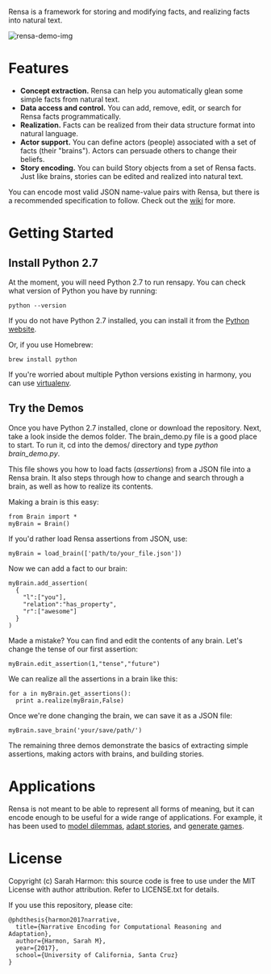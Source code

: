 Rensa is a framework for storing and modifying facts, and realizing facts into natural text.

![rensa-demo-img](http://neurogirl.com/rensa/rensa-demo.gif "")

Features
================
- **Concept extraction.** Rensa can help you automatically glean some simple facts from natural text.
- **Data access and control.** You can add, remove, edit, or search for Rensa facts programmatically.
- **Realization.** Facts can be realized from their data structure format into natural language.
- **Actor support.** You can define actors (people) associated with a set of facts (their "brains").  Actors can persuade others to change their beliefs.
- **Story encoding.** You can build Story objects from a set of Rensa facts.  Just like brains, stories can be edited and realized into natural text.

You can encode most valid JSON name-value pairs with Rensa, but there is a recommended specification to follow.  Check out the [wiki](https://github.com/RensaProject/rensapy/wiki) for more.

Getting Started
================
Install Python 2.7
--------------------
At the moment, you will need Python 2.7 to run rensapy.  You can check what version of Python you have by running:

```
python --version
```

If you do not have Python 2.7 installed, you can install it from the
[Python website](https://www.python.org/downloads/).

Or, if you use Homebrew:

```
brew install python
```

If you're worried about multiple Python versions existing in harmony, you can use [virtualenv](http://docs.python-guide.org/en/latest/dev/virtualenvs/).


Try the Demos
--------------------
Once you have Python 2.7 installed, clone or download the repository.  Next, take a look inside the demos folder.  The brain_demo.py file is a good place to start.  To run it, cd into the demos/ directory and type *python brain_demo.py*.

This file shows you how to load facts (*assertions*) from a JSON file into a Rensa brain.  It also steps through how to change and search through a brain, as well as how to realize its contents.

Making a brain is this easy:

```
from Brain import *
myBrain = Brain()
```

If you'd rather load Rensa assertions from JSON, use:

```
myBrain = load_brain(['path/to/your_file.json'])
```

Now we can add a fact to our brain:

```
myBrain.add_assertion(
  {
    "l":["you"],
    "relation":"has_property",
    "r":["awesome"]
  }
)
```    

Made a mistake?  You can find and edit the contents of any brain.  Let's change the tense of our first assertion:
```
myBrain.edit_assertion(1,"tense","future")
```    

We can realize all the assertions in a brain like this:
```
for a in myBrain.get_assertions():
  print a.realize(myBrain,False)
```

Once we're done changing the brain, we can save it as a JSON file:
```
myBrain.save_brain('your/save/path/')
```

The remaining three demos demonstrate the basics of extracting simple assertions, making actors with brains, and building stories.

Applications
================
Rensa is not meant to be able to represent all forms of meaning, but it can encode enough to be useful for a wide range of applications.  For example, it has been used to [model dilemmas](https://www.aaai.org/ocs/index.php/AIIDE/AIIDE16/paper/viewPaper/14001), [adapt stories](http://link.springer.com/chapter/10.1007/978-3-319-48279-8_16), and [generate games](http://www.aaai.org/ocs/index.php/AIIDE/AIIDE16/paper/view/14061).

License
================
Copyright (c) Sarah Harmon: this source code is free to use under the MIT License with author attribution.  Refer to LICENSE.txt for details.

If you use this repository, please cite:
```
@phdthesis{harmon2017narrative,
  title={Narrative Encoding for Computational Reasoning and Adaptation},
  author={Harmon, Sarah M},
  year={2017},
  school={University of California, Santa Cruz}
}
```
